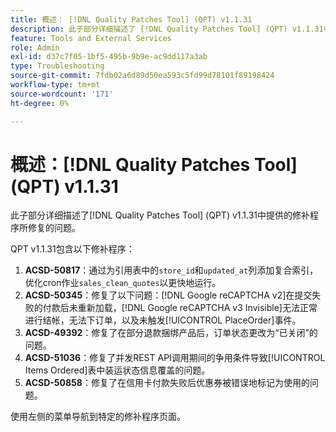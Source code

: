 ```yaml
---
title: 概述： [!DNL Quality Patches Tool] (QPT) v1.1.31
description: 此子部分详细描述了 [!DNL Quality Patches Tool] (QPT) v1.1.31中提供的修补程序所修复的问题。
feature: Tools and External Services
role: Admin
exl-id: d37c7f05-1bf5-495b-9b9e-ac9dd117a3ab
type: Troubleshooting
source-git-commit: 7fdb02a6d89d50ea593c5fd99d78101f89198424
workflow-type: tm+mt
source-wordcount: '171'
ht-degree: 0%

---
```


# 概述：[!DNL Quality Patches Tool] (QPT) v1.1.31

此子部分详细描述了[!DNL Quality Patches Tool] (QPT) v1.1.31中提供的修补程序所修复的问题。

QPT v1.1.31包含以下修补程序：

1. **ACSD-50817**：通过为引用表中的`store_id`和`updated_at`列添加复合索引，优化cron作业`sales_clean_quotes`以更快地运行。
1. **ACSD-50345**：修复了以下问题：[!DNL Google reCAPTCHA v2]在提交失败的付款后未重新加载，[!DNL Google reCAPTCHA v3 Invisible]无法正常进行结帐，无法下订单，以及未触发[!UICONTROL PlaceOrder]事件。
1. **ACSD-49392**：修复了在部分退款捆绑产品后，订单状态更改为“已关闭”的问题。
1. **ACSD-51036**：修复了并发REST API调用期间的争用条件导致[!UICONTROL Items Ordered]表中装运状态信息覆盖的问题。
1. **ACSD-50858**：修复了在信用卡付款失败后优惠券被错误地标记为使用的问题。

使用左侧的菜单导航到特定的修补程序页面。
